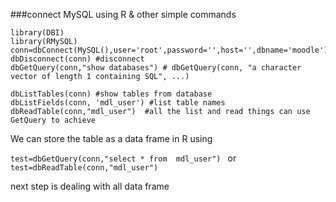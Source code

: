 ###connect MySQL using R & other simple commands
```
library(DBI)
library(RMySQL)
conn=dbConnect(MySQL(),user='root',password='',host='',dbname='moodle')
dbDisconnect(conn) #disconnect
dbGetQuery(conn,"show databases") # dbGetQuery(conn, "a character vector of length 1 containing SQL", ...)

dbListTables(conn) #show tables from database
dbListFields(conn, 'mdl_user') #list table names
dbReadTable(conn,"mdl_user")  #all the list and read things can use GetQuery to achieve
```
We can store the table as a data frame in R using 

`test=dbGetQuery(conn,"select * from  mdl_user") `
or 
`test=dbReadTable(conn,"mdl_user")`

next step is dealing with all data frame
